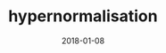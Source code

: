 ---
title: "hypernormalisation"
subtitle: ""
customForwardUrl: "https://www.youtube.com/watch?v=ckBlXtYrpy0"
displayImg: "https://img.youtube.com/vi/ckBlXtYrpy0/0.jpg"
date: "2018-01-08"
newTab: true 
---